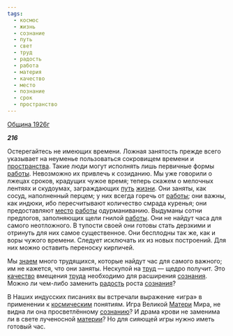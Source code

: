```yaml
---
tags:
  - космос
  - жизнь
  - сознание
  - путь
  - свет
  - труд
  - радость
  - работа
  - материя
  - качество
  - место
  - познание
  - срок
  - пространство
---
```

[Община 1926г](https://127.0.0.1:4002/agni/1926)

___216___

Остерегайтесь не имеющих времени. Ложная занятость прежде всего указывает на неуменье пользоваться сокровищем времени и [пространства](../../../tags/#пространство). Такие люди могут исполнять лишь первичные формы [работы](../../../tags/#работа). Невозможно их привлечь к созиданию. Мы уже говорили о лжецах сроков, крадущих чужое время; теперь скажем о мелочных лентяях и скудоумах, заграждающих [путь](../../../tags/#путь) [жизни](../../../tags/#жизнь). Они заняты, как сосуд, наполненный перцем; у них всегда горечь от [работы](../../../tags/#работа); они важны, как индюки, ибо пересчитывают количество смрада куренья; они предоставляют [место](../../../tags/#место) [работы](../../../tags/#работа) одурманиванию. Выдуманы сотни предлогов, заполняющих щели гнилой [работы](../../../tags/#работа). Они не найдут часа для самого неотложного. В тупости своей они готовы стать дерзкими и отринуть для них самое существенное. Они бесплодны так же, как и воры чужого времени. Следует исключать их из новых построений. Для них можно оставить переноску кирпичей.   

Мы [знаем](../../../tags/#познание) много трудящихся, которые найдут час для самого важного; им не кажется, что они заняты. Нескупой на [труд](../../../tags/#труд) — щедро получит. Это [качество](../../../tags/#качество) вмещения [труда](../../../tags/#труд) необходимо для расширения [сознания](../../../tags/#сознание). Можно ли чем-либо заменить [радость](../../../tags/#радость) роста [сознания](../../../tags/#сознание)?   

В Наших индусских писаниях вы встречали выражение «игра» в применении к [космическим](../../../tags/#космос) понятиям. Игра Великой [Матери](../../../tags/#материя) Мира, не видна ли она просветлённому [сознанию](../../../tags/#сознание)? И драма крови не заменима ли в свете лученосной [материи](../../../tags/#материя)? Но для сияющей игры нужно иметь готовый час.   

